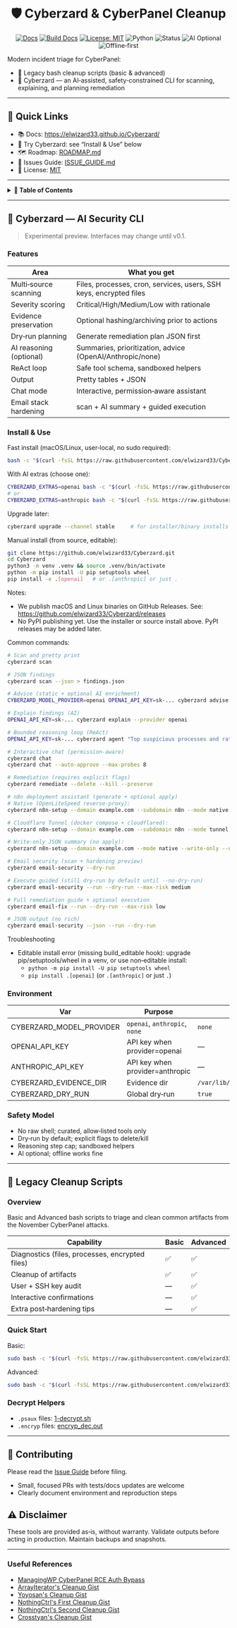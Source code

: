 <div align="center">

# 🛡️ Cyberzard & CyberPanel Cleanup

[![Docs](https://img.shields.io/badge/docs-Starlight%20Site-0b7285?logo=astro)](https://elwizard33.github.io/Cyberzard/)
[![Build Docs](https://github.com/elwizard33/Cyberzard/actions/workflows/deploy-docs.yml/badge.svg)](https://github.com/elwizard33/Cyberzard/actions/workflows/deploy-docs.yml)
[![License: MIT](https://img.shields.io/badge/License-MIT-green.svg)](LICENSE)
![Python](https://img.shields.io/badge/Python-3.10%2B-3776AB?logo=python)
![Status](https://img.shields.io/badge/Status-Alpha-orange)
![AI Optional](https://img.shields.io/badge/AI-Optional-7c3aed)
![Offline‑first](https://img.shields.io/badge/Mode-Offline--first-495057)

</div>

Modern incident triage for CyberPanel:
- 🧰 Legacy bash cleanup scripts (basic & advanced)
- 🤖 Cyberzard — an AI‑assisted, safety‑constrained CLI for scanning, explaining, and planning remediation

---

## 🔗 Quick Links

- 📚 Docs: https://elwizard33.github.io/Cyberzard/
- 🧪 Try Cyberzard: see “Install & Use” below
- 🗺️ Roadmap: [ROADMAP.md](./ROADMAP.md)
- 🐞 Issues Guide: [ISSUE_GUIDE.md](./ISSUE_GUIDE.md)
- 📜 License: [MIT](./LICENSE)

---

<details>
<summary><strong>📖 Table of Contents</strong></summary>

- [Cyberzard — AI Security CLI](#-cyberzard--ai-security-cli)
  - [Features](#features)
  - [Install & Use](#install--use)
  - [Environment](#environment)
  - [Safety Model](#safety-model)
- [🧰 Legacy Cleanup Scripts](#-legacy-cleanup-scripts)
  - [Overview](#overview)
  - [Quick Start](#quick-start)
  - [Advanced vs Basic](#advanced-vs-basic)
  - [Decrypt Helpers](#decrypt-helpers)
- [🤝 Contributing](#-contributing)
- [⚠️ Disclaimer](#️-disclaimer)

</details>

---

## 🤖 Cyberzard — AI Security CLI

> Experimental preview. Interfaces may change until v0.1.

### Features

| Area | What you get |
|---|---|
| Multi‑source scanning | Files, processes, cron, services, users, SSH keys, encrypted files |
| Severity scoring | Critical/High/Medium/Low with rationale |
| Evidence preservation | Optional hashing/archiving prior to actions |
| Dry‑run planning | Generate remediation plan JSON first |
| AI reasoning (optional) | Summaries, prioritization, advice (OpenAI/Anthropic/none) |
| ReAct loop | Safe tool schema, sandboxed helpers |
| Output | Pretty tables + JSON |
| Chat mode | Interactive, permission‑aware assistant | Focused on CyberPanel |
| Email stack hardening | scan + AI summary + guided execution | `email-security`, `email-fix` |

### Install & Use

Fast install (macOS/Linux, user‑local, no sudo required):

```bash
bash -c "$(curl -fsSL https://raw.githubusercontent.com/elwizard33/Cyberzard/main/scripts/install.sh)"
```

With AI extras (choose one):

```bash
CYBERZARD_EXTRAS=openai bash -c "$(curl -fsSL https://raw.githubusercontent.com/elwizard33/Cyberzard/main/scripts/install.sh)"
# or
CYBERZARD_EXTRAS=anthropic bash -c "$(curl -fsSL https://raw.githubusercontent.com/elwizard33/Cyberzard/main/scripts/install.sh)"
```

Upgrade later:

```bash
cyberzard upgrade --channel stable     # for installer/binary installs (self-updates)
```

Manual install (from source, editable):

```bash
git clone https://github.com/elwizard33/Cyberzard.git
cd Cyberzard
python3 -m venv .venv && source .venv/bin/activate
python -m pip install -U pip setuptools wheel
pip install -e .[openai]   # or .[anthropic] or just .
```

Notes:
- We publish macOS and Linux binaries on GitHub Releases. See: https://github.com/elwizard33/Cyberzard/releases
- No PyPI publishing yet. Use the installer or source install above. PyPI releases may be added later.

Common commands:

```bash
# Scan and pretty print
cyberzard scan

# JSON findings
cyberzard scan --json > findings.json

# Advice (static + optional AI enrichment)
CYBERZARD_MODEL_PROVIDER=openai OPENAI_API_KEY=sk-... cyberzard advise

# Explain findings (AI)
OPENAI_API_KEY=sk-... cyberzard explain --provider openai

# Bounded reasoning loop (ReAct)
OPENAI_API_KEY=sk-... cyberzard agent "Top suspicious processes and rationale" --steps 4

# Interactive chat (permission‑aware)
cyberzard chat
cyberzard chat --auto-approve --max-probes 8

# Remediation (requires explicit flags)
cyberzard remediate --delete --kill --preserve

# n8n deployment assistant (generate + optional apply)
# Native (OpenLiteSpeed reverse-proxy):
cyberzard n8n-setup --domain example.com --subdomain n8n --mode native --basic-auth --out-dir ./out

# Cloudflare Tunnel (docker compose + cloudflared):
cyberzard n8n-setup --domain example.com --subdomain n8n --mode tunnel --out-dir ./out

# Write-only JSON summary (no apply):
cyberzard n8n-setup --domain example.com --mode native --write-only --out-dir ./out --overwrite

# Email security (scan + hardening preview)
cyberzard email-security --dry-run

# Execute guided (still dry-run by default until --no-dry-run)
cyberzard email-security --run --dry-run --max-risk medium

# Full remediation guide + optional execution
cyberzard email-fix --run --dry-run --max-risk low

# JSON output (no rich)
cyberzard email-security --json --run --dry-run
```

Troubleshooting
- Editable install error (missing build_editable hook): upgrade pip/setuptools/wheel in a venv, or use non‑editable install:
  - `python -m pip install -U pip setuptools wheel`
  - `pip install .[openai]` (or `.[anthropic]` or just `.`)


### Environment

| Var | Purpose | Default |
|---|---|---|
| CYBERZARD_MODEL_PROVIDER | `openai`, `anthropic`, `none` | `none` |
| OPENAI_API_KEY | API key when provider=openai | — |
| ANTHROPIC_API_KEY | API key when provider=anthropic | — |
| CYBERZARD_EVIDENCE_DIR | Evidence dir | `/var/lib/cyberzard/evidence` |
| CYBERZARD_DRY_RUN | Global dry‑run | `true` |

### Safety Model

- No raw shell; curated, allow‑listed tools only
- Dry‑run by default; explicit flags to delete/kill
- Reasoning step cap; sandboxed helpers
- AI optional; offline works fine

---

## 🧰 Legacy Cleanup Scripts

### Overview

Basic and Advanced bash scripts to triage and clean common artifacts from the November CyberPanel attacks.

| Capability | Basic | Advanced |
|---|---|---|
| Diagnostics (files, processes, encrypted files) | ✅ | ✅ |
| Cleanup of artifacts | ✅ | ✅ |
| User + SSH key audit | — | ✅ |
| Interactive confirmations | — | ✅ |
| Extra post‑hardening tips | — | ✅ |

### Quick Start

Basic:

```bash
sudo bash -c "$(curl -fsSL https://raw.githubusercontent.com/elwizard33/Cyberzard/main/scripts/wizard_cleanup.sh)"
```

Advanced:

```bash
sudo bash -c "$(curl -fsSL https://raw.githubusercontent.com/elwizard33/Cyberzard/main/scripts/advanced_wizard_cleanup.sh)"
```

### Decrypt Helpers

- `.psaux` files: [1-decrypt.sh](https://gist.github.com/gboddin/d78823245b518edd54bfc2301c5f8882/raw/d947f181e3a1297506668e347cf0dec24b7e92d1/1-decrypt.sh)
- `.encryp` files: [encryp_dec.out](https://github.com/v0idxyz/babukencrypdecrytor/raw/c71b409cf35469bb3ee0ad593ad48c9465890959/encryp_dec.out)

---

## 🤝 Contributing

Please read the [Issue Guide](ISSUE_GUIDE.md) before filing.

- Small, focused PRs with tests/docs updates are welcome
- Clearly document environment and reproduction steps

## ⚠️ Disclaimer

These tools are provided as‑is, without warranty. Validate outputs before acting in production. Maintain backups and snapshots.

---

### Useful References

- [ManagingWP CyberPanel RCE Auth Bypass](https://github.com/managingwp/cyberpanel-rce-auth-bypass)
- [ArrayIterator's Cleanup Gist](https://gist.github.com/ArrayIterator/ebd67a0b4862e6bfb5d021c9f9d8dcd3)
- [Yoyosan's Cleanup Gist](https://gist.github.com/yoyosan/5f88c1a023f006f952d7378bdc7bcf01)
- [NothingCtrl's First Cleanup Gist](https://gist.github.com/NothingCtrl/710a12db2acb01baf66e3b4572919743)
- [NothingCtrl's Second Cleanup Gist](https://gist.github.com/NothingCtrl/78a7a8f0b2c35ada80bf6d52ac4cfef0)
- [Crosstyan's Cleanup Gist](https://gist.github.com/crosstyan/93966e4ab9c85b038e85308df1c8b420)

